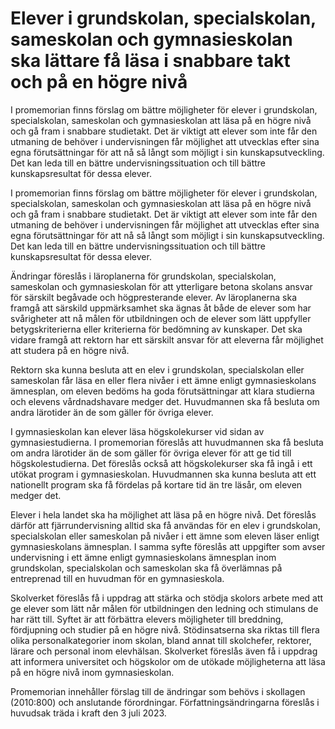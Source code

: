 # Elever i grundskolan, specialskolan, sameskolan och gymnasieskolan ska lättare få läsa i snabbare takt och på en högre nivå

I promemorian finns förslag om bättre möjligheter för elever i grundskolan, specialskolan, sameskolan och gymnasieskolan att läsa på en högre nivå och gå fram i snabbare studietakt. Det är viktigt att elever som inte får den utmaning de behöver i undervisningen får möjlighet att utvecklas efter sina egna förutsättningar för att nå så långt som möjligt i sin kunskapsutveckling. Det kan leda till en bättre undervisningssituation och till bättre kunskapsresultat för dessa elever.

I promemorian finns förslag om bättre möjligheter för elever i grundskolan, specialskolan, sameskolan och gymnasieskolan att läsa på en högre nivå och gå fram i snabbare studietakt. Det är viktigt att elever som inte får den utmaning de behöver i undervisningen får möjlighet att utvecklas efter sina egna förutsättningar för att nå så långt som möjligt i sin kunskapsutveckling. Det kan leda till en bättre undervisningssituation och till bättre kunskapsresultat för dessa elever.

Ändringar föreslås i läroplanerna för grundskolan, specialskolan, sameskolan och gymnasieskolan för att ytterligare betona skolans ansvar för särskilt begåvade och högpresterande elever. Av läroplanerna ska framgå att särskild uppmärksamhet ska ägnas åt både de elever som har svårigheter att nå målen för utbildningen och de elever som lätt uppfyller betygskriterierna eller kriterierna för bedömning av kunskaper. Det ska vidare framgå att rektorn har ett särskilt ansvar för att eleverna får möjlighet att studera på en högre nivå.

Rektorn ska kunna besluta att en elev i grundskolan, specialskolan eller sameskolan får läsa en eller flera nivåer i ett ämne enligt gymnasieskolans ämnesplan, om eleven bedöms ha goda förutsättningar att klara studierna och elevens vårdnadshavare medger det. Huvudmannen ska få besluta om andra lärotider än de som gäller för övriga elever.

I gymnasieskolan kan elever läsa högskolekurser vid sidan av gymnasiestudierna. I promemorian föreslås att huvudmannen ska få besluta om andra lärotider än de som gäller för övriga elever för att ge tid till högskolestudierna. Det föreslås också att högskolekurser ska få ingå i ett utökat program i gymnasieskolan. Huvudmannen ska kunna besluta att ett nationellt program ska få fördelas på kortare tid än tre läsår, om eleven medger det.

Elever i hela landet ska ha möjlighet att läsa på en högre nivå. Det föreslås därför att fjärrundervisning alltid ska få användas för en elev i grundskolan, specialskolan eller sameskolan på nivåer i ett ämne som eleven läser enligt gymnasieskolans ämnesplan. I samma syfte föreslås att uppgifter som avser undervisning i ett ämne enligt gymnasieskolans ämnesplan inom grundskolan, specialskolan och sameskolan ska få överlämnas på entreprenad till en huvudman för en gymnasieskola.

Skolverket föreslås få i uppdrag att stärka och stödja skolors arbete med att ge elever som lätt når målen för utbildningen den ledning och stimulans de har rätt till. Syftet är att förbättra elevers möjligheter till breddning, fördjupning och studier på en högre nivå. Stödinsatserna ska riktas till flera olika personalkategorier inom skolan, bland annat till skolchefer, rektorer, lärare och personal inom elevhälsan. Skolverket föreslås även få i uppdrag att informera universitet och högskolor om de utökade möjligheterna att läsa på en högre nivå inom gymnasieskolan.

Promemorian innehåller förslag till de ändringar som behövs i skollagen (2010:800) och anslutande förordningar. Författningsändringarna föreslås i huvudsak träda i kraft den 3 juli 2023.
